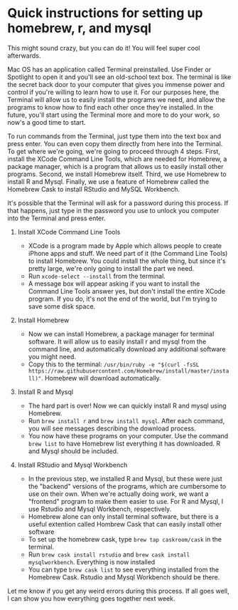 # Quick instructions for setting up homebrew, r, and mysql
This might sound crazy, but you can do it! You will feel super cool afterwards.

Mac OS has an application called Terminal preinstalled. Use Finder or Spotlight to open it and you'll see an old-school text box. The terminal is like the secret back door to your computer that gives you immense power and control if you're willing to learn how to use it. For our purposes here, the Terminal will allow us to easily install the programs we need, and allow the programs to know how to find each other once they're installed. In the future, you'll start using the Terminal more and more to do your work, so now's a good time to start.

To run commands from the Terminal, just type them into the text box and press enter. You can even copy them directly from here into the Terminal. To get where we're going, we're going to proceed through 4 steps. First, install the XCode Command Line Tools, which are needed for Homebrew, a package manager, which is a program that allows us to easily install other programs. Second, we install Homebrew itself. Third, we use Homebrew to install R and Mysql. Finally, we use a feature of Homebrew called the Homebrew Cask to install RStudio and MySQL Workbench.

It's possible that the Terminal will ask for a password during this process. If that happens, just type in the password you use to unlock you computer into the Terminal and press enter.

1. Install XCode Command Line Tools

    * XCode is a program made by Apple which allows people to create iPhone apps and stuff. We need part of it (the Command Line Tools) to install Homebrew. You could install the whole thing, but since it's pretty large, we're only going to install the part we need.
    * Run `xcode-select --install` from the terminal.
    * A message box will appear asking if you want to install the Command Line Tools answer yes, but don't install the entire XCode program. If you do, it's not the end of the world, but I'm trying to save some disk space.
  
1. Install Homebrew

    * Now we can install Homebrew, a package manager for terminal software. It will allow us to easily install r and mysql from the command line, and automatically download any additional software you might need.
    * Copy this to the terminal: `/usr/bin/ruby -e "$(curl -fsSL https://raw.githubusercontent.com/Homebrew/install/master/install)"`. Homebrew will download automatically.
    
1. Install R and Mysql

    * The hard part is over! Now we can quickly install R and mysql using Homebrew.
    * Run `brew install r` and `brew install mysql`. After each command, you will see messages describing the download process.
    * You now have these programs on your computer. Use the command `brew list` to have Homebrew list everything it has downloaded. R and Mysql should be included.
    
1. Install RStudio and Mysql Workbench

    * In the previous step, we installed R and Mysql, but these were just the "backend" versions of the programs, which are cumbersome to use on their own. When we're actually doing work, we want a "frontend" program to make them easier to use. For R and Mysql, I use Rstudio and Mysql Workbench, respectively.
    * Homebrew alone can only install terminal software, but there is a useful extention called Hombrew Cask that can easily install other software
    * To set up the homebrew cask, type `brew tap caskroom/cask` in the terminal.
    * Run `brew cask install rstudio` and `brew cask install mysqlworkbench`. Everything is now installed
    * You can type `brew cask list` to see everything installed from the Homebrew Cask. Rstudio and Mysql Workbench should be there.
    
Let me know if you get any weird errors during this process. If all goes well, I can show you how everything goes together next week.
